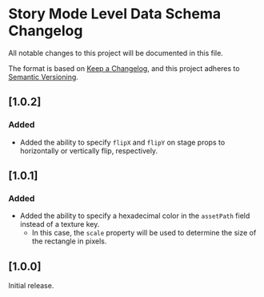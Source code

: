 # Story Mode Level Data Schema Changelog

All notable changes to this project will be documented in this file.

The format is based on [Keep a Changelog](https://keepachangelog.com/en/1.0.0/),
and this project adheres to
[Semantic Versioning](https://semver.org/spec/v2.0.0.html).

## [1.0.2]

### Added

- Added the ability to specify `flipX` and `flipY` on stage props to
  horizontally or vertically flip, respectively.

## [1.0.1]

### Added

- Added the ability to specify a hexadecimal color in the `assetPath` field
  instead of a texture key.
  - In this case, the `scale` property will be used to determine the size of the
    rectangle in pixels.

## [1.0.0]

Initial release.
